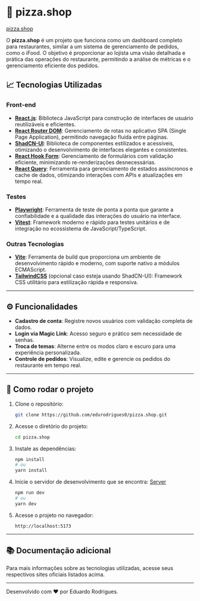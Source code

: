 # 🍕 pizza.shop

[pizza.shop](https://github.com/user-attachments/assets/19fee295-4216-4510-8758-edc062fa10d6)

O **pizza.shop** é um projeto que funciona como um dashboard completo para restaurantes, similar a um sistema de gerenciamento de pedidos, como o iFood. O objetivo é proporcionar ao lojista uma visão detalhada e prática das operações do restaurante, permitindo a análise de métricas e o gerenciamento eficiente dos pedidos.

## 📈 Tecnologias Utilizadas

### Front-end

- **[React.js](https://reactjs.org/)**: Biblioteca JavaScript para construção de interfaces de usuário reutilizáveis e eficientes.
- **[React Router DOM](https://reactrouter.com/)**: Gerenciamento de rotas no aplicativo SPA (Single Page Application), permitindo navegação fluida entre páginas.
- **[ShadCN-UI](https://shadcn.dev/)**: Biblioteca de componentes estilizados e acessíveis, otimizando o desenvolvimento de interfaces elegantes e consistentes.
- **[React Hook Form](https://react-hook-form.com/)**: Gerenciamento de formulários com validação eficiente, minimizando re-renderizações desnecessárias.
- **[React Query](https://tanstack.com/query/latest)**: Ferramenta para gerenciamento de estados assíncronos e cache de dados, otimizando interações com APIs e atualizações em tempo real.

### Testes

- **[Playwright](https://playwright.dev/)**: Ferramenta de teste de ponta a ponta que garante a confiabilidade e a qualidade das interações do usuário na interface.
- **[Vitest](https://vitest.dev/)**: Framework moderno e rápido para testes unitários e de integração no ecossistema de JavaScript/TypeScript.

### Outras Tecnologias

- **[Vite](https://vitejs.dev/)**: Ferramenta de build que proporciona um ambiente de desenvolvimento rápido e moderno, com suporte nativo a módulos ECMAScript.
- **[TailwindCSS](https://tailwindcss.com/)** (opcional caso esteja usando ShadCN-UI): Framework CSS utilitário para estilização rápida e responsiva.

---

## ⚙️ Funcionalidades

- **Cadastro de conta**: Registre novos usuários com validação completa de dados.
- **Login via Magic Link**: Acesso seguro e prático sem necessidade de senhas.
- **Troca de temas**: Alterne entre os modos claro e escuro para uma experiência personalizada.
- **Controle de pedidos**: Visualize, edite e gerencie os pedidos do restaurante em tempo real.

---

## 🚀 Como rodar o projeto

1. Clone o repositório:

   ```bash
   git clone https://github.com/edurodrigues0/pizza.shop.git
   ```

2. Acesse o diretório do projeto:

   ```bash
   cd pizza.shop
   ```

3. Instale as dependências:

   ```bash
   npm install
   # ou
   yarn install
   ```

4. Inicie o servidor de desenvolvimento que se encontra:
  [Server](https://github.com/edurodrigues0/pizza.shop-api)

   ```bash
   npm run dev
   # ou
   yarn dev
   ```

5. Acesse o projeto no navegador:

   ```
   http://localhost:5173
   ```

---

## 📚 Documentação adicional

Para mais informações sobre as tecnologias utilizadas, acesse seus respectivos sites oficiais listados acima.

---

Desenvolvido com ❤️ por Eduardo Rodrigues.